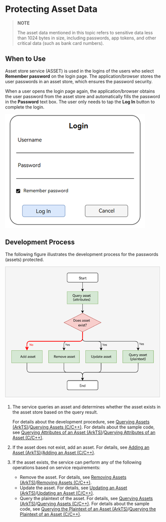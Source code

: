 # Protecting Asset Data

> **NOTE**
>
> The asset data mentioned in this topic refers to sensitive data less than 1024 bytes in size, including passwords, app tokens, and other critical data (such as bank card numbers).

## When to Use

Asset store service (ASSET) is used in the logins of the users who select **Remember password** on the login page. The application/browser stores the user passwords in an asset store, which ensures the password security.

When a user opens the login page again, the application/browser obtains the user password from the asset store and automatically fills the password in the **Password** text box. The user only needs to tap the **Log In** button to complete the login.

![](figures/asset-scenario.png)

## Development Process

The following figure illustrates the development process for the passwords (assets) protected.

![](figures/flowchat-no-auth-required.png)

1. The service queries an asset and determines whether the asset exists in the asset store based on the query result.

   For details about the development procedure, see [Querying Assets (ArkTS)](asset-js-query.md)/[Querying Assets (C/C++)](asset-native-query.md). For details about the sample code, see [Querying Attributes of an Asset (ArkTS)](asset-js-query.md#querying-attributes-of-an-asset)/[Querying Attributes of an Asset (C/C++)](asset-native-query.md#querying-attributes-of-an-asset).
2. If the asset does not exist, add an asset. For details, see [Adding an Asset (ArkTS)](asset-js-add.md)/[Adding an Asset (C/C++)](asset-native-add.md).
   
3. If the asset exists, the service can perform any of the following operations based on service requirements:
    * Remove the asset. For details, see [Removing Assets (ArkTS)](asset-js-remove.md)/[Removing Assets (C/C++)](asset-native-remove.md).
    * Update the asset. For details, see [Updating an Asset (ArkTS)](asset-js-update.md)/[Updating an Asset (C/C++)](asset-native-update.md).
    * Query the plaintext of the asset. For details, see [Querying Assets (ArkTS)](asset-js-query.md)/[Querying Assets (C/C++)](asset-native-query.md). For details about the sample code, see [Querying the Plaintext of an Asset (ArkTS)](asset-js-query.md#querying-the-plaintext-of-an-asset)/[Querying the Plaintext of an Asset (C/C++)](asset-native-query.md#querying-the-plaintext-of-an-asset).

